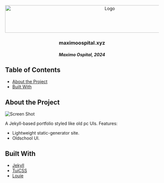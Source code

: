 <br/>
<p align="center">
  <a href="https://maximoospital.xyz">
    <img src="https://i.imgur.com/DEcVin9.png" alt="Logo" width="670" height="90">
  </a>

  <h3 align="center">maximoospital.xyz</h3> 
  <h5 align="center">Maximo Ospital, 2024</h5>
</p>

## Table of Contents
* [About the Project](#About-The-Project)
* [Built With](#Built-With)

## About the Project

![Screen Shot](https://i.imgur.com/P087fqP.png)

A Jekyll-based portfolio styled like old pc UIs.
Features:
- Lightweight static-generator site.
- Oldschool UI.
 
## Built With
* [Jekyll](https://github.com/jekyll/jekyll/)
* [TuiCSS](https://github.com/vinibiavatti1/tuicss/)
* [Louie](https://github.com/lilykonings/louie/)

